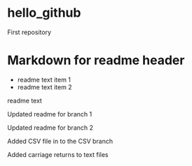 # hello_github
First repository

# Markdown for readme header
  * readme text item 1
  * readme text item 2
  
readme text


Updated readme for branch 1

Updated readme for branch 2

Added CSV file in to the CSV branch

Added carriage returns to text files
